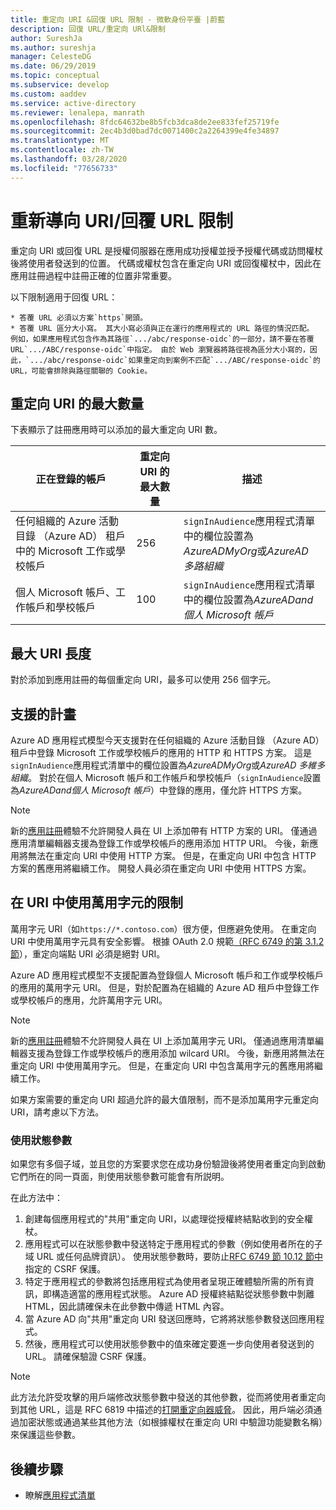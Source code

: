 ```yaml
---
title: 重定向 URI &回復 URL 限制 - 微軟身份平臺 |蔚藍
description: 回復 URL/重定向 URl&限制
author: SureshJa
ms.author: sureshja
manager: CelesteDG
ms.date: 06/29/2019
ms.topic: conceptual
ms.subservice: develop
ms.custom: aaddev
ms.service: active-directory
ms.reviewer: lenalepa, manrath
ms.openlocfilehash: 8fdc64632be8b5fcb3dca8de2ee833fef25719fe
ms.sourcegitcommit: 2ec4b3d0bad7dc0071400c2a2264399e4fe34897
ms.translationtype: MT
ms.contentlocale: zh-TW
ms.lasthandoff: 03/28/2020
ms.locfileid: "77656733"
---
```

# <a name="redirect-urireply-url-restrictions-and-limitations"></a>重新導向 URI/回覆 URL 限制

重定向 URI 或回復 URL 是授權伺服器在應用成功授權並授予授權代碼或訪問權杖後將使用者發送到的位置。 代碼或權杖包含在重定向 URI 或回復權杖中，因此在應用註冊過程中註冊正確的位置非常重要。

 以下限制適用于回復 URL：

    * 答覆 URL 必須以方案`https`開頭。
    * 答覆 URL 區分大小寫。 其大小寫必須與正在運行的應用程式的 URL 路徑的情況匹配。 例如，如果應用程式包含作為其路徑`.../abc/response-oidc`的一部分，請不要在答覆 URL`.../ABC/response-oidc`中指定。 由於 Web 瀏覽器將路徑視為區分大小寫的，因此，`.../abc/response-oidc`如果重定向到案例不匹配`.../ABC/response-oidc`的 URL，可能會排除與路徑關聯的 Cookie。
    
## <a name="maximum-number-of-redirect-uris"></a>重定向 URI 的最大數量

下表顯示了註冊應用時可以添加的最大重定向 URI 數。

| 正在登錄的帳戶 | 重定向 URI 的最大數量 | 描述 |
|--------------------------|---------------------------------|-------------|
| 任何組織的 Azure 活動目錄 （Azure AD） 租戶中的 Microsoft 工作或學校帳戶 | 256 | `signInAudience`應用程式清單中的欄位設置為*AzureADMyOrg*或*AzureAD 多路組織* |
| 個人 Microsoft 帳戶、工作帳戶和學校帳戶 | 100 | `signInAudience`應用程式清單中的欄位設置為*AzureADand個人 Microsoft 帳戶* |

## <a name="maximum-uri-length"></a>最大 URI 長度

對於添加到應用註冊的每個重定向 URI，最多可以使用 256 個字元。

## <a name="supported-schemes"></a>支援的計畫
Azure AD 應用程式模型今天支援對在任何組織的 Azure 活動目錄 （Azure AD） 租戶中登錄 Microsoft 工作或學校帳戶的應用的 HTTP 和 HTTPS 方案。 這是`signInAudience`應用程式清單中的欄位設置為*AzureADMyOrg*或*AzureAD 多維多組織*。 對於在個人 Microsoft 帳戶和工作帳戶和學校帳戶（`signInAudience`設置為*AzureADand個人 Microsoft 帳戶*）中登錄的應用，僅允許 HTTPS 方案。

> [!NOTE]
> 新的[應用註冊](https://go.microsoft.com/fwlink/?linkid=2083908)體驗不允許開發人員在 UI 上添加帶有 HTTP 方案的 URI。 僅通過應用清單編輯器支援為登錄工作或學校帳戶的應用添加 HTTP URI。 今後，新應用將無法在重定向 URI 中使用 HTTP 方案。 但是，在重定向 URI 中包含 HTTP 方案的舊應用將繼續工作。 開發人員必須在重定向 URI 中使用 HTTPS 方案。

## <a name="restrictions-using-a-wildcard-in-uris"></a>在 URI 中使用萬用字元的限制

萬用字元 URI（如`https://*.contoso.com`）很方便，但應避免使用。 在重定向 URI 中使用萬用字元具有安全影響。 根據 OAuth 2.0 規範[（RFC 6749 的第 3.1.2 節](https://tools.ietf.org/html/rfc6749#section-3.1.2)），重定向端點 URI 必須是絕對 URI。 

Azure AD 應用程式模型不支援配置為登錄個人 Microsoft 帳戶和工作或學校帳戶的應用的萬用字元 URI。 但是，對於配置為在組織的 Azure AD 租戶中登錄工作或學校帳戶的應用，允許萬用字元 URI。 
 
> [!NOTE]
> 新的[應用註冊](https://go.microsoft.com/fwlink/?linkid=2083908)體驗不允許開發人員在 UI 上添加萬用字元 URI。 僅通過應用清單編輯器支援為登錄工作或學校帳戶的應用添加 wilcard URI。 今後，新應用將無法在重定向 URI 中使用萬用字元。 但是，在重定向 URI 中包含萬用字元的舊應用將繼續工作。

如果方案需要的重定向 URI 超過允許的最大值限制，而不是添加萬用字元重定向 URI，請考慮以下方法。

### <a name="use-a-state-parameter"></a>使用狀態參數

如果您有多個子域，並且您的方案要求您在成功身份驗證後將使用者重定向到啟動它們所在的同一頁面，則使用狀態參數可能會有所説明。 

在此方法中：

1. 創建每個應用程式的"共用"重定向 URI，以處理從授權終結點收到的安全權杖。
1. 應用程式可以在狀態參數中發送特定于應用程式的參數（例如使用者所在的子域 URL 或任何品牌資訊）。 使用狀態參數時，要防止[RFC 6749 節 10.12 節中](https://tools.ietf.org/html/rfc6749#section-10.12)指定的 CSRF 保護。 
1. 特定于應用程式的參數將包括應用程式為使用者呈現正確體驗所需的所有資訊，即構造適當的應用程式狀態。 Azure AD 授權終結點從狀態參數中剝離 HTML，因此請確保未在此參數中傳遞 HTML 內容。
1. 當 Azure AD 向"共用"重定向 URI 發送回應時，它將將狀態參數發送回應用程式。
1. 然後，應用程式可以使用狀態參數中的值來確定要進一步向使用者發送到的 URL。 請確保驗證 CSRF 保護。

> [!NOTE]
> 此方法允許受攻擊的用戶端修改狀態參數中發送的其他參數，從而將使用者重定向到其他 URL，這是 RFC 6819 中描述的[打開重定向器威脅](https://tools.ietf.org/html/rfc6819#section-4.2.4)。 因此，用戶端必須通過加密狀態或通過某些其他方法（如根據權杖在重定向 URI 中驗證功能變數名稱）來保護這些參數。

## <a name="next-steps"></a>後續步驟

- 瞭解[應用程式清單](reference-app-manifest.md)
